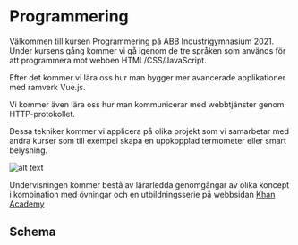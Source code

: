 # Programmering
Välkommen till kursen Programmering på ABB Industrigymnasium 2021. Under kursens gång kommer vi gå igenom de tre språken som används för att programmera mot webben HTML/CSS/JavaScript. 

Efter det kommer vi lära oss hur man bygger mer avancerade applikationer med ramverk Vue.js.

Vi kommer även lära oss hur man kommunicerar med webbtjänster genom HTTP-protokollet.

Dessa tekniker kommer vi applicera på olika projekt som vi samarbetar med andra kurser som till exempel skapa en uppkopplad termometer eller smart belysning.

![alt text](https://www.codingtothink.com/content/images/2021/05/css-html-illustration.jpg "Web Anatomy")

Undervisningen kommer bestå av lärarledda genomgångar av olika koncept i kombination med övningar och en utbildningsserie på webbsidan [Khan Academy](https://www.khanacademy.org/computing/computer-programming)

## Schema


